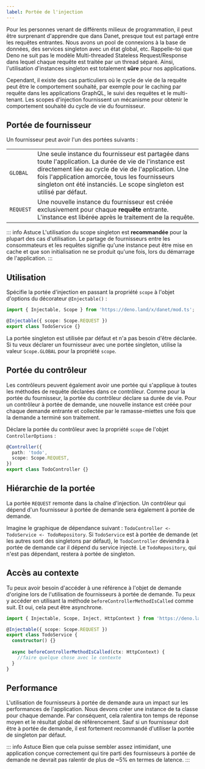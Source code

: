 ```yaml
---
label: Portée de l'injection
---
```


Pour les personnes venant de différents milieux de programmation, il peut être surprenant d'apprendre que dans Danet, presque tout est partagé entre les requêtes entrantes. Nous avons un pool de connexions à la base de données, des services singleton avec un état global, etc. Rappelle-toi que Deno ne suit pas le modèle Multi-threaded Stateless Request/Response dans lequel chaque requête est traitée par un thread séparé. Ainsi, l'utilisation d'instances singleton est totalement **sûre** pour nos applications.

Cependant, il existe des cas particuliers où le cycle de vie de la requête peut être le comportement souhaité, par exemple pour le caching par requête dans les applications GraphQL, le suivi des requêtes et le multi-tenant. Les scopes d'injection fournissent un mécanisme pour obtenir le comportement souhaité du cycle de vie du fournisseur.

## Portée de fournisseur

Un fournisseur peut avoir l'un des portées suivants :

<table>
  <tr>
    <td><code>GLOBAL</code></td>
    <td>Une seule instance du fournisseur est partagée dans toute l'application. La durée de vie de l'instance est directement liée au cycle de vie de l'application. Une fois l'application amorcée, tous les fournisseurs singleton ont été instanciés. Le scope singleton est utilisé par défaut.</td>
  </tr>
  <tr>
    <td><code>REQUEST</code></td>
    <td>Une nouvelle instance du fournisseur est créée exclusivement pour chaque <strong>requête</strong> entrante. L'instance est libérée après le traitement de la requête.</td>
  </tr>
</table>


::: info Astuce
L'utilisation du scope singleton est **recommandée** pour la plupart des cas d'utilisation. Le partage de fournisseurs entre les consommateurs et les requêtes signifie qu'une instance peut être mise en cache et que son initialisation ne se produit qu'une fois, lors du démarrage de l'application.
:::
## Utilisation

Spécifie la portée d'injection en passant la propriété `scope` à l'objet d'options du décorateur `@Injectable()` :

```typescript
import { Injectable, Scope } from 'https://deno.land/x/danet/mod.ts';

@Injectable({ scope: Scope.REQUEST })
export class TodoService {}
```

La portée singleton est utilisée par défaut et n'a pas besoin d'être déclarée. Si tu veux déclarer un fournisseur avec une portée singleton, utilise la valeur `Scope.GLOBAL` pour la propriété `scope`.

## Portée du contrôleur

Les contrôleurs peuvent également avoir une portée qui s'applique à toutes les méthodes de requête déclarées dans ce contrôleur. Comme pour la portée du fournisseur, la portée du contrôleur déclare sa durée de vie. Pour un contrôleur à portée de demande, une nouvelle instance est créée pour chaque demande entrante et collectée par le ramasse-miettes une fois que la demande a terminé son traitement.

Déclare la portée du contrôleur avec la propriété `scope` de l'objet `ControllerOptions` :

```typescript
@Controller({
  path: 'todo',
  scope: Scope.REQUEST,
})
export class TodoController {}
```

## Hiérarchie de la portée

La portée `REQUEST` remonte dans la chaîne d'injection. Un contrôleur qui dépend d'un fournisseur à portée de demande sera également à portée de demande.

Imagine le graphique de dépendance suivant : `TodoController <- TodoService <- TodoRepository`. Si `TodoService` est à portée de demande (et les autres sont des singletons par défaut), le `TodoController` deviendra à portée de demande car il dépend du service injecté. Le `TodoRepository`, qui n'est pas dépendant, restera à portée de singleton.

## Accès au contexte

Tu peux avoir besoin d'accéder à une référence à l'objet de demande d'origine lors de l'utilisation de fournisseurs à portée de demande. Tu peux y accéder en utilisant la méthode `beforeControllerMethodIsCalled` comme suit. Et oui, cela peut être asynchrone.

```typescript
import { Injectable, Scope, Inject, HttpContext } from 'https://deno.land/x/danet/mod.ts';

@Injectable({ scope: Scope.REQUEST })
export class TodoService {
  constructor() {}
  
  async beforeControllerMethodIsCalled(ctx: HttpContext) {
    //faire quelque chose avec le contexte
  }
}
```

## Performance

L'utilisation de fournisseurs à portée de demande aura un impact sur les performances de l'application. Nous devons créer une instance de ta classe pour chaque demande. Par conséquent, cela ralentira ton temps de réponse moyen et le résultat global de référencement. Sauf si un fournisseur doit être à portée de demande, il est fortement recommandé d'utiliser la portée de singleton par défaut.

::: info Astuce
Bien que cela puisse sembler assez intimidant, une application conçue correctement qui tire parti des fournisseurs à portée de demande ne devrait pas ralentir de plus de ~5% en termes de latence.
:::
